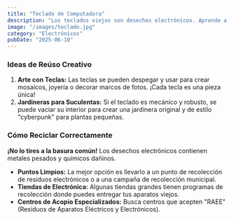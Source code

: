 ```yaml
---
title: "Teclado de Computadora"
description: "Los teclados viejos son desechos electrónicos. Aprende a gestionarlos correctamente para evitar la contaminación."
image: "/images/teclado.jpg"
category: "Electrónicos"
pubDate: "2025-06-10"
---
```


### Ideas de Reúso Creativo

1.  **Arte con Teclas:** Las teclas se pueden despegar y usar para crear mosaicos, joyería o decorar marcos de fotos. ¡Cada tecla es una pieza única!
2.  **Jardineras para Suculentas:** Si el teclado es mecánico y robusto, se puede vaciar su interior para crear una jardinera original y de estilo "cyberpunk" para plantas pequeñas.

### Cómo Reciclar Correctamente

**¡No lo tires a la basura común!** Los desechos electrónicos contienen metales pesados y químicos dañinos.

-   **Puntos Limpios:** La mejor opción es llevarlo a un punto de recolección de residuos electrónicos o a una campaña de recolección municipal.
-   **Tiendas de Electrónica:** Algunas tiendas grandes tienen programas de recolección donde puedes entregar tus aparatos viejos.
-   **Centros de Acopio Especializados:** Busca centros que acepten "RAEE" (Residuos de Aparatos Eléctricos y Electrónicos).